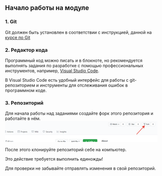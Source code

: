 ## Начало работы на модуле
### 1. Git
Git должен быть установлен в соответствии с инструкцией, данной на [курсе по Git](https://github.com/netology-code/guides/tree/master/git)

### 2. Редактор кода
Программный код можно писать и в блокноте, но рекомендуется
выполнять задания по разработке с помощью профессиональных
инструментов, например,
[Visual Studio Code](https://code.visualstudio.com/).

В Visual Studio Code есть удобный интерфейс для работы с 
git-репозиторием и инструменты для отслеживания ошибок в 
программном коде.

### 3. Репозиторий
Для начала работы над заданиями создайте форк этого
репозитория и работайте в нём.
![](readme-img/repo-fork.png)

После этого клонируйте репозиторий себе на компьютер.

Это действие требуется выполнить единожды!

Для проверки не забывайте отправлять изменения в свой репозиторий.
